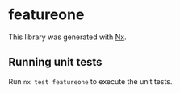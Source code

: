 # featureone

This library was generated with [Nx](https://nx.dev).

## Running unit tests

Run `nx test featureone` to execute the unit tests.
